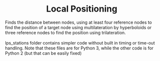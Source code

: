 <h1 align = "center"> Local Positioning </h1>
Finds the distance between nodes, using at least four reference nodes to find 
the position of a target node using multilateration by hyperboloids or three 
reference nodes to find the position using trilateration.
<br />
<br />
lps_stations folder contains simpler code without built in timing or time-out handling.
Note that these files are for Python 3, while the other code is for Python 2 (but that 
can be easily fixed)
